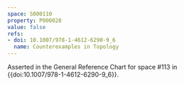 ```yaml
---
space: S000110
property: P000028
value: false
refs:
- doi: 10.1007/978-1-4612-6290-9_6
  name: Counterexamples in Topology
---
```


Asserted in the General Reference Chart for space #113 in
{{doi:10.1007/978-1-4612-6290-9_6}}.
